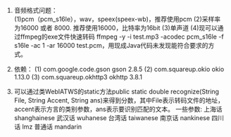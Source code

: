 1. 音频格式问题：   
    (1)pcm（pcm_s16le），wav，speex(speex-wb)，推荐使用pcm 
    (2)采样率为16000 或者 8000. 推荐使用16000，比特率为16bit 
    (3)单声道 
    (4)现可以通过ffmpeg的exe文件快速转码 ffmpeg -y -i test.mp3 -acodec pcm_s16le -f s16le -ac 1 -ar 16000 test.pcm，用现成Java代码未发现能符合要求的方式。 
    
    
    
2. 依赖：
    (1) 
    <dependency>
    <groupId>com.google.code.gson</groupId>
    <artifactId>gson</artifactId>
    <version>2.8.5</version>
    </dependency>
    (2)
    <dependency>
    <groupId>com.squareup.okio</groupId>
    <artifactId>okio</artifactId>
    <version>1.13.0</version>
    </dependency>
    (3)
    <dependency>
    <groupId>com.squareup.okhttp3</groupId>
    <artifactId>okhttp</artifactId>
    <version>3.8.1</version>
    </dependency>

    

3. 可以通过类WebIATWS的static方法public static double recognize(String File, String Accent, String ans)来得到分数，其中File表示转码文件的地址，accent表示方言的类别参数，ans表示要识别匹配的文本。
   一些参数:
   上海话  shanghainese    武汉话  wuhanese    台湾话  taiwanese
   南京话  nankinese       四川话  lmz         普通话  mandarin